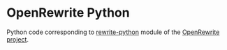 # OpenRewrite Python
Python code corresponding to [rewrite-python](https://github.com/openrewrite/rewrite-python) module of the [OpenRewrite project](https://github.com/openrewrite/rewrite).
